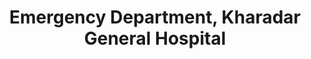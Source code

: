 ---
title: "Emergency Department, Kharadar General Hospital"
url: /karachi/emergency-department-kharadar-general-hospital/
shop: department store
---